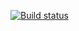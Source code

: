 [![Build status](https://ci.appveyor.com/api/projects/status/2k08bsgl0sm9pp73?svg=true)](https://ci.appveyor.com/project/YesPechenko/postmanecho)

